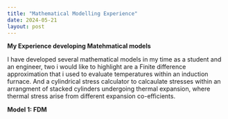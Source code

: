 ```yaml
---
title: "Mathematical Modelling Experience"
date: 2024-05-21
layout: post
---
```

**My Experience developing Matehmatical models**

I have developed several mathematical models in my time as a student and an engineer, two i would like to highlight are a Finite difference approximation 
that i used to evaluate temperatures within an induction furnace. And a cylindrical stress calculator to calcaulate stresses within an arrangment of stacked cylinders 
undergoing thermal expansion, where thermal stress arise from different expansion co-efficients. 

<b>Model 1: FDM </b><br>
